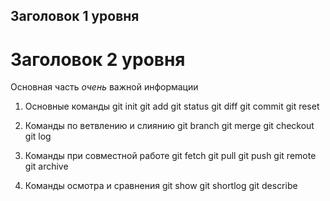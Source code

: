 ## Заголовок 1 уровня

# Заголовок 2 уровня

Основная часть  *очень* важной информации
1. Основные команды
git init
git add
git status
git diff
git commit 
git reset

2. Команды по ветвлению и слиянию
git branch
git merge
git checkout
git log

3. Команды при совместной работе
git fetch
git pull
git push
git remote
git archive

4. Команды осмотра и сравнения
git show
git shortlog
git describe